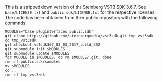 This is a stripped down version of the Steinberg VST3 SDK 3.6.7. See `base/LICENSE.txt` and `public.sdk/LICENSE.txt`
for the respective licenses. The code has been obtained from their public repository with the following commnds:

```
MODULES="base pluginterfaces public.sdk"
git clone https://github.com/steinbergmedia/vst3sdk.git tmp_vst3sdk
cd tmp_vst3sdk
git checkout vstsdk367_03_03_2017_build_352
git submodule init $MODULES
git submodule update $MODULES
for MODULE in $MODULES; do rm $MODULE/.git; done
rm -rf public.sdk/samples
mv $MODULES ..
cd ..
rm -rf tmp_vst3sdk
```
